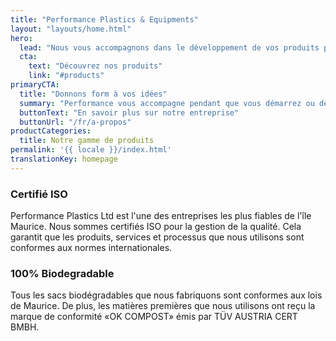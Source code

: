 ```yaml
---
title: "Performance Plastics & Equipments"
layout: "layouts/home.html"
hero:
  lead: "Nous vous accompagnons dans le développement de vos produits pour améliorer leurs production et positions sur le marché."
  cta:
    text: "Découvrez nos produits"
    link: "#products"
primaryCTA:
  title: "Donnons form à vos idées​"
  summary: "Performance vous accompagne pendant que vous démarrez ou développez une activité commerciale. Performance Plastics fabrique des emballages qui vous distinguent et Performance Equipment fourni des équipements qui augmentent l’efficacité de production."
  buttonText: "En savoir plus sur notre entreprise"
  buttonUrl: "/fr/a-propos"
productCategories:
  title: Notre gamme de produits
permalink: '{{ locale }}/index.html'
translationKey: homepage
---
```


### Certifié ISO

Performance Plastics Ltd est l'une des entreprises les plus fiables de l'île Maurice. Nous sommes certifiés ISO pour la gestion de la qualité. Cela garantit que les produits, services et processus que nous utilisons sont conformes aux normes internationales.

### 100% Biodegradable

Tous les sacs biodégradables que nous fabriquons sont conformes aux lois de Maurice. De plus, les matières premières que nous utilisons ont reçu la marque de conformité «OK COMPOST» émis par TÜV AUSTRIA CERT BMBH.
